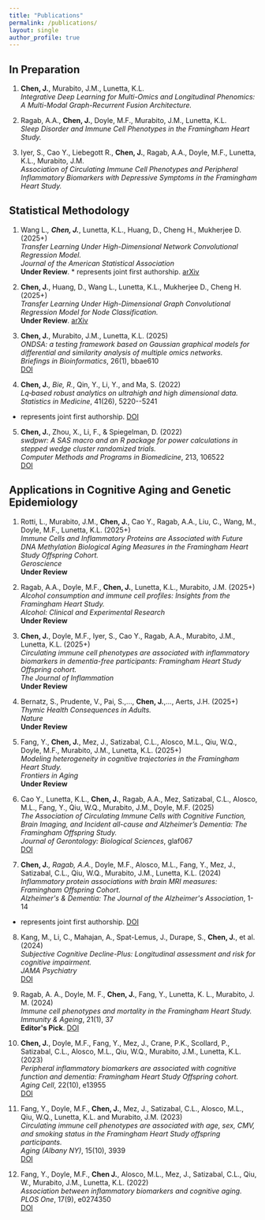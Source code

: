```yaml
---
title: "Publications"
permalink: /publications/
layout: single
author_profile: true
---
```


<style>
.page__content p {
  margin-bottom: 0.6em;
  font-size: 17px;
  line-height: 1.7;
}

.page__content em {
  font-style: italic;
  color: #333;
}

.page__content strong {
  font-weight: 600;
  color: #000;
}

.page__content a {
  color: #007acc;
  font-weight: 500;
}

.page__content {
  font-family: "Georgia", serif;
}
</style>

## In Preparation

1.  **Chen, J.**, Murabito, J.M., Lunetta, K.L.  
*Integrative Deep Learning for Multi-Omics and Longitudinal Phenomics: A Multi-Modal Graph-Recurrent Fusion Architecture.*  

2.  Ragab, A.A., **Chen, J.**, Doyle, M.F., Murabito, J.M., Lunetta, K.L.  
*Sleep Disorder and Immune Cell Phenotypes in the Framingham Heart Study.*  

3.  Iyer, S., Cao Y., Liebegott R., **Chen, J.**, Ragab, A.A., Doyle, M.F., Lunetta, K.L., Murabito, J.M.  
*Association of Circulating Immune Cell Phenotypes and Peripheral Inflammatory Biomarkers with Depressive Symptoms in the Framingham Heart Study.*  

## Statistical Methodology

1.  Wang L.*, **Chen, J.***, Lunetta, K.L., Huang, D., Cheng H., Mukherjee D. (2025+)  
*Transfer Learning Under High-Dimensional Network Convolutional Regression Model.*  
_Journal of the American Statistical Association_  
**Under Review**. * represents joint first authorship. [arXiv](https://arxiv.org/abs/2504.19979)

2.  **Chen, J.**, Huang, D., Wang L., Lunetta, K.L., Mukherjee D., Cheng H. (2025+)  
*Transfer Learning Under High-Dimensional Graph Convolutional Regression Model for Node Classification.*  
**Under Review**. [arXiv](https://arxiv.org/abs/2405.16672)

3.  **Chen, J.**, Murabito, J.M., Lunetta, K.L. (2025)  
*ONDSA: a testing framework based on Gaussian graphical models for differential and similarity analysis of multiple omics networks.*  
_Briefings in Bioinformatics_, 26(1), bbae610  
[DOI](https://doi.org/10.1093/bib/bbae610)

4.  **Chen, J.***, Bie, R.*, Qin, Y., Li, Y., and Ma, S. (2022)  
*Lq‐based robust analytics on ultrahigh and high dimensional data.*  
_Statistics in Medicine_, 41(26), 5220--5241  
* represents joint first authorship. [DOI](https://doi.org/10.1002/sim.9515)

5.  **Chen, J.**, Zhou, X., Li, F., & Spiegelman, D. (2022)  
*swdpwr: A SAS macro and an R package for power calculations in stepped wedge cluster randomized trials.*  
_Computer Methods and Programs in Biomedicine_, 213, 106522  
[DOI](https://doi.org/10.1016/j.cmpb.2021.106522)

## Applications in Cognitive Aging and Genetic Epidemiology

1.  Rotti, L., Murabito, J.M., **Chen, J.**, Cao Y., Ragab, A.A., Liu, C., Wang, M., Doyle, M.F., Lunetta, K.L. (2025+)  
*Immune Cells and Inflammatory Proteins are Associated with Future DNA Methylation Biological Aging Measures in the Framingham Heart Study Offspring Cohort.*  
_Geroscience_  
**Under Review**

2.  Ragab, A.A., Doyle, M.F., **Chen, J.**, Lunetta, K.L., Murabito, J.M. (2025+)  
*Alcohol consumption and immune cell profiles: Insights from the Framingham Heart Study.*  
_Alcohol: Clinical and Experimental Research_  
**Under Review**

3.  **Chen, J.**, Doyle, M.F., Iyer, S., Cao Y., Ragab, A.A., Murabito, J.M., Lunetta, K.L. (2025+)  
*Circulating immune cell phenotypes are associated with inflammatory biomarkers in dementia-free participants: Framingham Heart Study Offspring cohort.*  
_The Journal of Inflammation_  
**Under Review**

4.  Bernatz, S., Prudente, V., Pai, S.,..., **Chen, J.**,..., Aerts, J.H. (2025+)  
*Thymic Health Consequences in Adults.*  
_Nature_  
**Under Review**

5.  Fang, Y., **Chen, J.**, Mez, J., Satizabal, C.L.,  Alosco, M.L.,  Qiu, W.Q.,  Doyle, M.F., Murabito, J.M., Lunetta, K.L. (2025+)  
*Modeling heterogeneity in cognitive trajectories in the Framingham Heart Study.*  
_Frontiers in Aging_  
**Under Review**

6.  Cao Y., Lunetta, K.L., **Chen, J.**, Ragab, A.A.,  Mez, Satizabal, C.L., Alosco, M.L., Fang, Y., Qiu, W.Q., Murabito, J.M., Doyle, M.F. (2025)  
*The Association of Circulating Immune Cells with Cognitive Function, Brain Imaging, and Incident all-cause and Alzheimer’s Dementia: The Framingham Offspring Study.*  
_Journal of Gerontology: Biological Sciences_, glaf067  
[DOI](https://doi.org/10.1093/gerona/glaf067)

7.  **Chen, J.***, Ragab, A.A.*, Doyle, M.F., Alosco, M.L., Fang, Y., Mez, J., Satizabal, C.L., Qiu, W.Q., Murabito, J.M., Lunetta, K.L. (2024)  
*Inflammatory protein associations with brain MRI measures: Framingham Offspring Cohort.*  
_Alzheimer's & Dementia: The Journal of the Alzheimer's Association_, 1-14  
* represents joint first authorship. [DOI](https://doi.org/10.1002/alz.13896)

8.  Kang, M., Li, C., Mahajan, A., Spat-Lemus, J., Durape, S., **Chen, J.**, et al. (2024)  
*Subjective Cognitive Decline-Plus: Longitudinal assessment and risk for cognitive impairment.*  
_JAMA Psychiatry_  
[DOI](https://doi.org/10.1001/jamapsychiatry.2024.1678)

9.  Ragab, A. A., Doyle, M. F., **Chen, J.**, Fang, Y., Lunetta, K. L., Murabito, J. M. (2024)  
*Immune cell phenotypes and mortality in the Framingham Heart Study.*  
_Immunity & Ageing_, 21(1), 37  
**Editor's Pick**. [DOI](https://doi.org/10.1186/s12979-024-00384-y)

10.  **Chen, J.**, Doyle, M.F., Fang, Y., Mez, J., Crane, P.K., Scollard, P., Satizabal, C.L., Alosco, M.L., Qiu, W.Q., Murabito, J.M., Lunetta, K.L. (2023)  
*Peripheral inflammatory biomarkers are associated with cognitive function and dementia: Framingham Heart Study Offspring cohort.*  
_Aging Cell_, 22(10), e13955  
[DOI](https://doi.org/10.1111/acel.13955)

11.  Fang, Y., Doyle, M.F., **Chen, J.**, Mez, J., Satizabal, C.L., Alosco, M.L., Qiu, W.Q., Lunetta, K.L. and Murabito, J.M. (2023)  
*Circulating immune cell phenotypes are associated with age, sex, CMV, and smoking status in the Framingham Heart Study offspring participants.*  
_Aging (Albany NY)_, 15(10), 3939  
[DOI](https://doi.org/10.18632/aging.204874)

12.  Fang, Y., Doyle, M.F., **Chen J.**, Alosco, M.L., Mez, J., Satizabal, C.L., Qiu, W., Murabito, J.M., Lunetta, K.L. (2022)  
*Association between inflammatory biomarkers and cognitive aging.*  
_PLOS One_, 17(9), e0274350  
[DOI](https://doi.org/10.1371/journal.pone.0274350)
